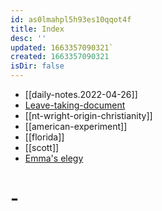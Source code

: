 ```yaml
---
id: as0lmahpl5h93es10qqot4f
title: Index
desc: ''
updated: 1663357090321`
created: 1663357090321
isDir: false
---
```

- [[daily-notes.2022-04-26]]
- [Leave-taking-document](https://docs.google.com/document/d/1avaJGDeVJCdnqyLz1_pKgXNiT1LASRCP9kG-Qib-YO0/edit?usp=sharing)
- [[nt-wright-origin-christianity]]
- [[american-experiment]]
- [[florida]]
- [[scott]]
- [Emma's elegy](emma-story.md)
# - 



